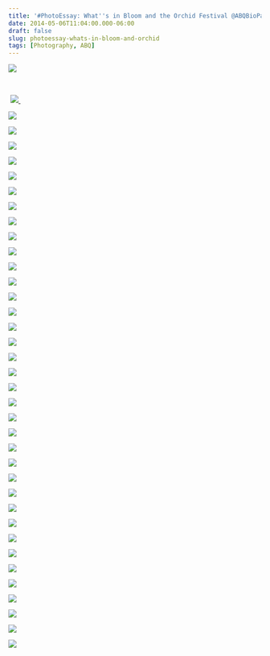 ```yaml
---
title: '#PhotoEssay: What''s in Bloom and the Orchid Festival @ABQBioPark 05.05.14'
date: 2014-05-06T11:04:00.000-06:00
draft: false
slug: photoessay-whats-in-bloom-and-orchid
tags: [Photography, ABQ]
---
```


![](/images/blog/legacy/DSC01606+%2528Medium%2529.JPG)

[  
](/images/blog/legacy/DSC01556+(Medium).JPG)

  

 [![](/images/blog/legacy/DSC01556+(Medium).JPG) ](/images/blog/legacy/DSC01556+%28Medium%29.JPG)

  

![](/images/blog/legacy/DSC01559+(Medium).JPG)

  

![](/images/blog/legacy/DSC01560+(Medium).JPG)

  

![](/images/blog/legacy/DSC01562+(Medium).JPG)

  

![](/images/blog/legacy/DSC01563+(Medium).JPG)

  

![](/images/blog/legacy/DSC01564+(Medium).JPG)

  

![](/images/blog/legacy/DSC01566+(Medium).JPG)

  

![](/images/blog/legacy/DSC01568+(Medium).JPG)

  

![](/images/blog/legacy/DSC01571+(Medium).JPG)

  

![](/images/blog/legacy/DSC01576+(Medium).JPG)

  

![](/images/blog/legacy/DSC01579+(Medium).JPG)

  

![](/images/blog/legacy/DSC01581+(Medium).JPG)

  

![](/images/blog/legacy/DSC01584+(Medium).JPG)

  

![](/images/blog/legacy/DSC01585+(Medium).JPG)

  

![](/images/blog/legacy/DSC01586+(Medium).JPG)

  

![](/images/blog/legacy/DSC01594+(Medium).JPG)

  

![](/images/blog/legacy/DSC01597+(Medium).JPG)

  

![](/images/blog/legacy/DSC01606+(Medium).JPG)

  

![](/images/blog/legacy/DSC01610+(Medium).JPG)

  

![](/images/blog/legacy/DSC01612+(Medium).JPG)

  

![](/images/blog/legacy/DSC01616+(Medium).JPG)

  

![](/images/blog/legacy/DSC01617+(Medium).JPG)

  

![](/images/blog/legacy/DSC01618+(Medium).JPG)

  

![](/images/blog/legacy/DSC01619+(Medium).JPG)

  

![](/images/blog/legacy/DSC01620+(Medium).JPG)

  

![](/images/blog/legacy/DSC01629+(Medium).JPG)

  

![](/images/blog/legacy/DSC01633+(Medium).JPG)

  

![](/images/blog/legacy/DSC01637+(Medium).JPG)

  

![](/images/blog/legacy/DSC01644+(Medium).JPG)

  

![](/images/blog/legacy/DSC01646+(Medium).JPG)

  

![](/images/blog/legacy/DSC01653+(Medium).JPG)

  

![](/images/blog/legacy/DSC01667a+(Medium).jpg)

  

![](/images/blog/legacy/DSC01671+(Medium).JPG)

  

![](/images/blog/legacy/DSC01674+(Medium).JPG)

  

![](/images/blog/legacy/DSC01675+(Medium).JPG)

  

![](/images/blog/legacy/DSC01676+(Medium).JPG)

  

![](/images/blog/legacy/DSC01677+(Medium).JPG)